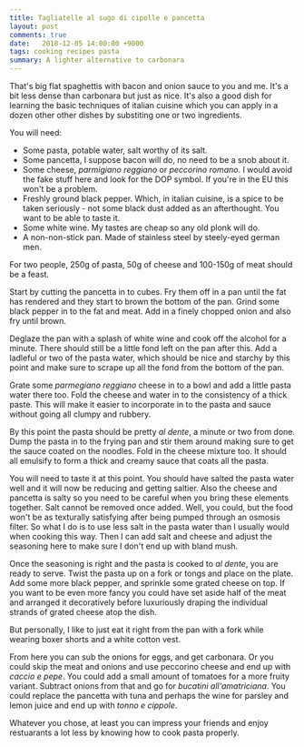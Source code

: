 ```yaml
---
title: Tagliatelle al sugo di cipolle e pancetta
layout: post
comments: true
date:   2018-12-05 14:00:00 +9000
tags: cooking recipes pasta
summary: A lighter alternative to carbonara
---
```


That's big flat spaghettis with bacon and onion sauce to you and me. It's a bit
less dense than carbonara but just as nice. It's also a good dish for learning
the basic techniques of italian cuisine which you can apply in a dozen other
other dishes by substiting one or two ingredients.

You will need:
- Some pasta, potable water, salt worthy of its salt.
- Some pancetta, I suppose bacon will do, no need to be a snob about it.
- Some cheese, *parmigiano reggiano* or *peccorino romano*. I would avoid the fake
  stuff here and look for the DOP symbol. If you're in the EU this won't be a
  problem.
- Freshly ground black pepper. Which, in italian cuisine, is a spice to be
  taken seriously - not some black dust added as an afterthought. You want to be
  able to taste it.
- Some white wine. My tastes are cheap so any old plonk will do.
- A non-non-stick pan. Made of stainless steel by steely-eyed german men.

For two people, 250g of pasta, 50g of cheese and 100-150g of meat should be a
feast.

Start by cutting the pancetta in to cubes. Fry them off in a pan until the fat
has rendered and they start to brown the bottom of the pan. Grind some black
pepper in to the fat and meat.  Add in a finely chopped onion and also fry
until brown.

Deglaze the pan with a splash of white wine and cook off the alcohol for a
minute. There should still be a little fond left on the pan after this. Add a
ladleful or two of the pasta water, which should be nice and starchy by this
point and make sure to scrape up all the fond from the bottom of the pan.

Grate some *parmegiano reggiano* cheese in to a bowl and add a little pasta water
there too.  Fold the cheese and water in to the consistency of a thick paste.
This will make it easier to incorporate in to the pasta and sauce without going
all clumpy and rubbery.

By this point the pasta should be pretty *al dente*, a minute or two from done.
Dump the pasta in to the frying pan and stir them around making sure to get the
sauce coated on the noodles. Fold in the cheese mixture too. It should all
emulsify to form a thick and creamy sauce that coats all the pasta.

You will need to taste it at this point. You should have salted the pasta water
well and it will now be reducing and getting saltier. Also the cheese and
pancetta is salty so you need to be careful when you bring these elements
together. Salt cannot be removed once added. Well, you could, but the food
won't be as texturally satisfying after being pumped through an osmosis filter.
So what I do is to use less salt in the pasta water than I usually would when
cooking this way.  Then I can add salt and cheese and adjust the seasoning here
to make sure I don't end up with bland mush.

Once the seasoning is right and the pasta is cooked to *al dente*, you are ready
to serve. Twist the pasta up on a fork or tongs and place on the plate.
Add some more black pepper, and sprinkle some grated cheese on top. If you want
to be even more fancy you could have set aside half of the meat and arranged it
decoratively before luxuriously draping the individual strands of grated cheese
atop the dish.

But personally, I like to just eat it right from the pan with a fork while
wearing boxer shorts and a white cotton vest.

From here you can sub the onions for eggs, and get carbonara. Or you could skip
the meat and onions and use peccorino cheese and end up with *caccio e pepe*. You
could add a small amount of tomatoes for a more fruity variant. Subtract onions
from that and go for *bucatini all'amatriciana*. You could replace the pancetta
with tuna and perhaps the wine for parsley and lemon juice and end up with
*tonno e cippole*.

Whatever you chose, at least you can impress your friends and enjoy restuarants
a lot less by knowing how to cook pasta properly.
